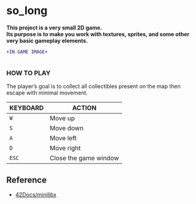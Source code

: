 # so_long

<strong>This project is a very small 2D game.</strong>
<strong></br>Its purpose is to make you work with textures, sprites, and some other very basic gameplay elements.</strong>

```diff
+IN GAME IMAGE+
```  
<a><img src=""/></a>

### HOW TO PLAY
The player’s goal is to collect all collectibles present on the map then escape with minimal movement.

|KEYBOARD|ACTION|
|---|---|
|`W`|Move up|
|`S`|Move down|
|`A`|Move left|
|`D`|Move right|
|`ESC`|Close the game window|

## Reference
 * [42Docs/minilibx](https://harm-smits.github.io/42docs/libs/minilibx)
